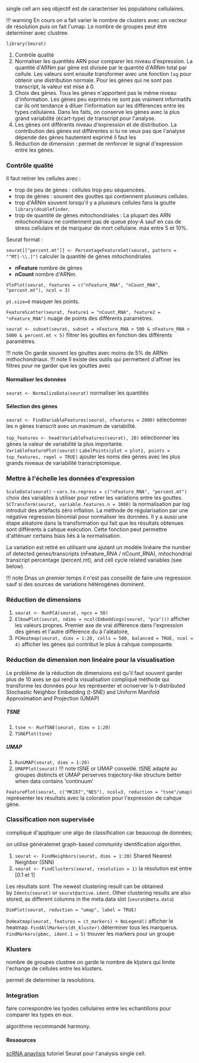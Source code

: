 single cell arn seq
objectif est de caracteriser les populations cellulaires.

!!! warning
	En cours on a fait varier le nombre de clusters avec un vecteur de résolution puis on fait l'umap. Le nombre de groupes peut être determiner avec clustree.

`library(Seurat)`

1. Contrôle qualité
2. Normaliser les quantités ARN pour comparer les niveau d'expression. La quantité d'ARNm par gène est divisée par le quantité d'ARNm total par cellule. Les valeurs sont ensuite transformer avec une fonction `log` pour obtenir une distribution normale. Pour les gènes qui ne sont pas transcript, la valeur est mise à 0.
3. Choix des gènes. Tous les gènes n'apportent pas le même niveau d'information. Les gènes peu exprimés ne sont pas vraiment informatifs car ils ont tendance à diluer l'information sur les différences entre les types cellulaires. Dans les faits, on conserve les gènes avec la plus grand variabilité (écart-type) de transcript pour l'analyse.
4. Les gènes ont différents niveau d'expression et de distribution. La contribution des gènes est différentes si tu ne veux pas que l'analyse dépende des gènes hautement exprimé il faut les 
5. Réduction de dimension : permet de renforcer le signal d'expression entre les gènes.

### Contrôle qualité

Il faut retirer les cellules avec :

- trop de peu de gènes : cellules trop peu séquencées.
- trop de gènes : souvent des gouttes qui contiennent plusieurs cellules.
- trop d'ARNm souvent lorsqu'il y a plusieurs cellules fans la goutte `library(doublefinder`.
- trop de quantité de gènes mitochondriales : La plupart des ARN mitochondriaux ne contiennent pas  de queue ploy-A sauf en cas de stress cellulaire et de marqueur de mort cellulaire. max entre 5 et 10%.

Seurat format :

`seurat[["percent.mt"]] <- PercentageFeatureSet(seurat, pattern = "^MT[-\\.]")` calculer la quantité de gènes mitochondriales 

- __nFeature__ nombre de gènes 
- __nCount__ nombre d'ARNm.

`VlnPlot(seurat, features = c("nFeature_RNA", "nCount_RNA", "percent.mt"), ncol = 3)`

`pt.size=0` masquer les points.

`FeatureScatter(seurat, feature1 = "nCount_RNA", feature2 = "nFeature_RNA")` nuage de points des différents paramètres.

`seurat <- subset(seurat, subset = nFeature_RNA > 500 & nFeature_RNA < 5000 & percent.mt < 5)` filtrer les gouttes en fonction des différents paramètres.

!!! note
		On garde souvent les gouttes avec moins de 5% de ARNm mithochondriaux.
!!! note
	Il existe des outils qui permettent d'affiner les filtres pour ne garder que les gouttes avec 
#### Normaliser les données

`seurat <- NormalizeData(seurat)` normaliser les quantités

#### Sélection des gènes 
`seurat <- FindVariableFeatures(seurat, nfeatures = 2000)` sélectionner les n gènes transcrit avec un maximum de variabilité.

`top_features <- head(VariableFeatures(seurat), 20)` sélectionner les gènes la valeur de variabilité la plus importante.
`VariableFeaturePlot(seurat)` 
`LabelPoints(plot = plot1, points = top_features, repel = TRUE)` ajouter les noms des gènes avec les plus grands niveaux de variabilité transcriptomique.

### Mettre à l'échelle les données d'expression

`ScaleData(seurat)`
	- `vars.to.regress = c("nFeature_RNA", "percent.mt")` choix des variables à utiliser pour retirer les variations entre les gouttes.
 `SCTransform(seurat, variable.features.n = 3000)` la normalisation par log introduit des artéfacts zéro inflation. La méthode de régularisation par une négative regression binomial pour normaliser les données. Il y a aussi une étape aléatoire dans la transformation qui fait que les résultats obtenues sont différents à cahque exécution. Cette fonction peut permettre d'atténuer certains biais liés à la normalisation.

La variation est retiré en utilisant une ajutant un modèle linéaire
the number of detected genes/transcripts (nFeature_RNA / nCount_RNA), mitochondrial transcript percentage (percent.mt), and cell cycle related variables (see below).

!!! note
	Dnas un premier temps il n'est pas conseillé de faire une regression sauf si des sources de variations hétérogènes dominent.

### Réduction de dimensions

1. `seurat <- RunPCA(seurat, npcs = 50)` 
2. `ElbowPlot(seurat, ndims = ncol(Embeddings(seurat, "pca")))` afficher les valeurs propres.
Premier axe de vrai différence dans l'expression des gènes et l'autre différence du à l'aléatoire,
3. `PCHeatmap(seurat, dims = 1:20, cells = 500, balanced = TRUE, ncol = 4)` afficher les gènes qui contribut le plus à cahque composante.

### Réduction de dimension non linéaire pour la visualisation
Le problème de la réduction de dimensions est qu'il faut souvent garder plus de 10 axes se qui rend la visualisation compliqué méthode qui transforme les données pour les représenter et ocnserver ls t-distributed Stochastic Neighbor Embedding (t-SNE) and Uniform Manifold Approximation and Projection (UMAP)

##### TSNE

1. `tsne <- RunTSNE(seurat, dims = 1:20)`
2. `TSNEPlot(tsne)`
##### UMAP

1. `RunUMAP(seurat, dims = 1:20)`
2.  `UMAPPlot(seurat)`
!!! note 
	tSNE or UMAP conseillé. tSNE adapté au groupes distincts et UMAP perserves trajectory-like structure better when data contains 'continuum'
	
`FeaturePlot(seurat, c("MKI67","NES"), ncol=3, reduction = "tsne"/umap)` représenter les résultats avec la coloration pour l'expression de cahque gène.
### Classification non supervisée

compliqué d'appliquer une algo de classification car beaucoup de données;

on utilise généralemet graph-based community identification algorithm.

1. `seurat <- FindNeighbors(seurat, dims = 1:20)` Shared Nearest Neighbor (SNN)
2. `seurat <- FindClusters(seurat, resolution = 1)` la résolution est entre [0.1 et 1] 

Les résultats sont  The newest clustering result can be obtained by `Idents(seurat)` or `seurat@active.ident`. Other clustering results are also stored, as different columns in the meta.data slot (`seurat@meta.data`)

`DimPlot(seurat, reduction = "umap", label = TRUE)`

`DoHeatmap(seurat, features = ct_markers) + NoLegend()` afficher le heatmap.
	`FindAllMarkers(dt_kluster)` déterminer tous les marquerus.
`FindMarkers(pbmc, ident.1 = 5)` trouver les markers pour un groupe


### Klusters
nombre de groupes clustree on garde le nombre de kljsters qui limite l'echange de cellules entre les klusters.

permet de determiner la resolutions.

### Integration

faire correspondre les tyodes cellulaires entre les echantillons pour comparer les types en eux.

algorithme recommandé harmony.

#### Ressources
[scRNA anaylisis](https://github.com/quadbio/scRNAseq_analysis_vignette/blob/master/Tutorial.md) tutoriel Seurat pour l'analysis single cell.
